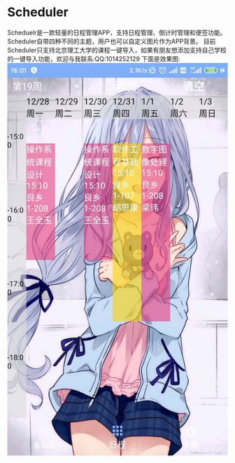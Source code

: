 # Scheduler
Scheduelr是一款轻量的日程管理APP，支持日程管理、倒计时管理和便签功能。
Scheduler自带四种不同的主题，用户也可以自定义图片作为APP背景。
目前Scheduler只支持北京理工大学的课程一键导入，如果有朋友想添加支持自己学校的一键导入功能，欢迎与我联系:QQ:1014252129
下面是效果图:
![image](https://github.com/jkouubb/Scheduler/blob/master/image/Cache_3d53a4e9eae22631..jpg)
